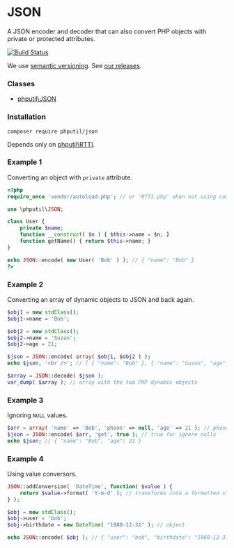 # JSON

A JSON encoder and decoder that can also convert PHP objects with private or protected attributes.

[![Build Status](https://travis-ci.org/thiagodp/JSON.svg?branch=master)](https://travis-ci.org/thiagodp/JSON)

We use [semantic versioning](http://semver.org/). See [our releases](https://github.com/thiagodp/json/releases).

### Classes

* [phputil\JSON](https://github.com/thiagodp/json/blob/master/lib/JSON.php)

### Installation

```command
composer require phputil/json
```
Depends only on [phputil\RTTI](https://github.com/thiagodp/rtti).

### Example 1

Converting an object with `private` attribute.

```php
<?php
require_once 'vendor/autoload.php'; // or 'RTTI.php' when not using composer

use \phputil\JSON;

class User {
	private $name;
	function __construct( $n ) { $this->name = $n; }
	function getName() { return $this->name; }
}

echo JSON::encode( new User( 'Bob' ) ); // { "name": "Bob" }
?>
```

### Example 2

Converting an array of dynamic objects to JSON and back again.

```php
$obj1 = new stdClass();
$obj1->name = 'Bob';

$obj2 = new stdClass();
$obj2->name = 'Suzan';
$obj2->age = 21;

$json = JSON::encode( array( $obj1, $obj2 ) );
echo $json, '<br />'; // [ { "name": "Bob" }, { "name": "Suzan", "age": 21 } ]

$array = JSON::decode( $json );
var_dump( $array ); // array with the two PHP dynamic objects 
```

### Example 3

Ignoring `NULL` values.

```php
$arr = array( 'name' => 'Bob', 'phone' => null, 'age' => 21 ); // phone is null
$json = JSON::encode( $arr, 'get', true ); // true for ignore nulls
echo $json; // { "name": "Bob", "age": 21 }
```

### Example 4

Using value conversors.

```php
JSON::addConversion( 'DateTime', function( $value ) {
	return $value->format( 'Y-m-d' ); // transforms into a formatted string
} );

$obj = new stdClass();
$obj->user = 'bob';
$obj->birthdate = new DateTime( "1980-12-31" ); // object

echo JSON::encode( $obj ); // { "user": "bob", "birthdate": "1980-12-31" }
```
